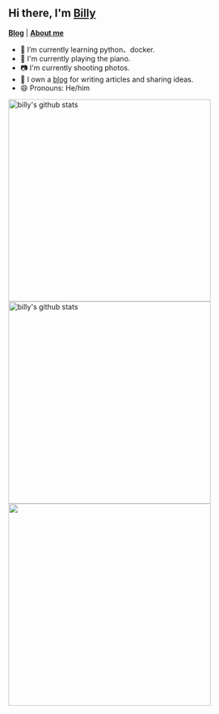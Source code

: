

## Hi there, I'm [Billy](https://chenxuefan.cn) 
<strong><a href="https://www.cnblogs.com/billie52707">Blog</a></strong> |
  <strong><a href="https://chenxuefan.cn/about/">About me</a></strong>  

- 🌱  I’m currently learning python、docker.
- 🎹  I'm currently playing the piano.
- 📷  I'm currently shooting photos.
- 📑  I own a [blog](https://chenxuefan.cn) for writing articles and sharing ideas.
- 😄  Pronouns: He/him
<!--START_SECTION:waka-->
<!--END_SECTION:waka-->

<p>
  <img align="left" alt="billy's github stats" width='400'  src="https://github-readme-stats.vercel.app/api?icon_color=2bbc8a&bg_color=1d1f21&title_color=2bbc8a&text_color=2bbc8a&username=chenxuefan&show_icons=true&include_all_commits=true">
  <img align="left" alt="billy's github stats" width='400'  src="https://github-readme-stats.vercel.app/api/top-langs/?bg_color=1d1f21&title_color=2bbc8a&text_color=2bbc8a&layout=compact&username=chenxuefan">
  <img align="left"  width='400'  src="https://github-readme-stats.vercel.app/api/wakatime?username=chenxuefan&custom_title=⌛%20TIME%20SPENT">
</p>
